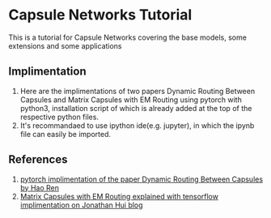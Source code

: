 # Capsule Networks Tutorial
This is a tutorial for Capsule Networks covering the base models, some extensions and some applications

## Implimentation
1. Here are the implimentations of two papers Dynamic Routing Between Capsules and Matrix Capsules with EM Routing using pytorch with python3, installation script of which is already added at the top of the respective python files.
2. It's recommandaed to use ipython ide(e.g. jupyter), in which the ipynb file can easily be imported.

## References
1. [pytorch implimentation of the paper Dynamic Routing Between Capsules by Hao Ren](https://github.com/leftthomas/CapsNet)
2. [Matrix Capsules with EM Routing explained with tensorflow implimentation on Jonathan Hui blog](https://jhui.github.io/2017/11/14/Matrix-Capsules-with-EM-routing-Capsule-Network)
